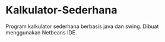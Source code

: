 # Kalkulator-Sederhana
Program kalkulator sederhana berbasis java dan swing. Dibuat menggunakan Netbeans IDE.
